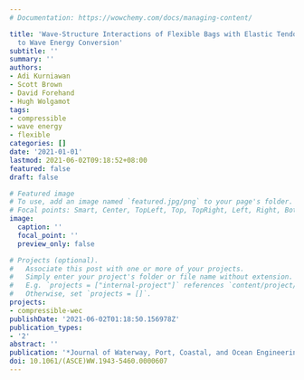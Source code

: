 ```yaml
---
# Documentation: https://wowchemy.com/docs/managing-content/

title: 'Wave-Structure Interactions of Flexible Bags with Elastic Tendons: Application
  to Wave Energy Conversion'
subtitle: ''
summary: ''
authors:
- Adi Kurniawan
- Scott Brown
- David Forehand
- Hugh Wolgamot
tags: 
- compressible
- wave energy
- flexible
categories: []
date: '2021-01-01'
lastmod: 2021-06-02T09:18:52+08:00
featured: false
draft: false

# Featured image
# To use, add an image named `featured.jpg/png` to your page's folder.
# Focal points: Smart, Center, TopLeft, Top, TopRight, Left, Right, BottomLeft, Bottom, BottomRight.
image:
  caption: ''
  focal_point: ''
  preview_only: false

# Projects (optional).
#   Associate this post with one or more of your projects.
#   Simply enter your project's folder or file name without extension.
#   E.g. `projects = ["internal-project"]` references `content/project/deep-learning/index.md`.
#   Otherwise, set `projects = []`.
projects: 
- compressible-wec
publishDate: '2021-06-02T01:18:50.156978Z'
publication_types:
- '2'
abstract: ''
publication: '*Journal of Waterway, Port, Coastal, and Ocean Engineering*'
doi: 10.1061/(ASCE)WW.1943-5460.0000607
---
```

